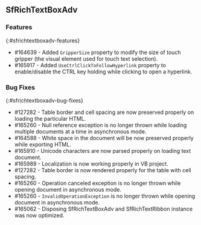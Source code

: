 ## SfRichTextBoxAdv

### Features
{:#sfrichtextboxadv-features}
* \#164639 - Added `GripperSize` property to modify the size of touch gripper (the visual element used for touch text selection).
* \#165917 - Added `UseCtrlClickToFollowHyperlink` property to enable/disable the CTRL key holding while clicking to open a hyperlink.
 
### Bug Fixes
{:#sfrichtextboxadv-bug-fixes}
* \#127282 - Table border and cell spacing are now preserved properly on loading the particular HTML.
* \#165260 - Null reference exception is no longer thrown while loading multiple documents at a time in asynchronous mode.
* \#164588 - White space in the document will be now preserved properly while exporting HTML.
* \#165910 - Unicode characters are now parsed properly on loading text document.
* \#165989 - Localization is now working properly in VB project.
* \#127282 - Table border is now rendered properly for the table with cell spacing.
* \#165260 - Operation canceled exception is no longer thrown while opening document in asynchronous mode.
* \#165260 - `InvalidOperationException` is no longer thrown while opening document in asynchronous mode.
* \#165062 - Disposing SfRichTextBoxAdv and SfRichTextRibbon instance was now optimized.